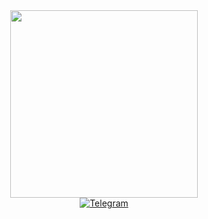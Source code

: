 <div id="header" align="center">
  <img src="https://media.giphy.com/media/fTlfFm7209RVMA99ct/giphy.gif" width="300"/>
</div>

<div id="socials" align="center">
	<a href="https://t.me/smet4nka">
		<img src="https://img.shields.io/badge/Telegram-blue?style=for-the-badge&logo=telegram&logoColor=white" alt="Telegram"/>
	</a>
</div>  
